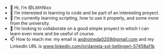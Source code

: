- 👋 Hi, I’m @LilithNixx
- 👀 I’m interested in learning to code and be part of an interesting proyect.
- 🌱 I’m currently learning scripting, how to use it properly, and some more from the university.
- 💞️ I’m looking to collaborate on a good simple proyect in which I can learn even more and be useful of course.
- 📫 How to reach me: my email is andromeda0209@gmail.com and my LinkedIn URL is www.linkedin.com/in/daniela-sol-bellingeri-57458a11b

<!---
LilithNixx/LilithNixx is a ✨ special ✨ repository because its `README.md` (this file) appears on your GitHub profile.
You can click the Preview link to take a look at your changes.
--->
